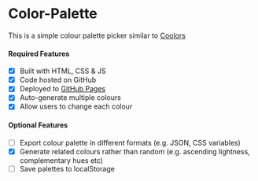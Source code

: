 # Color-Palette

This is a simple colour palette picker similar to [Coolors](https://coolors.co/generate)

#### Required Features

- [x] Built with HTML, CSS & JS
- [x] Code hosted on GitHub
- [x] Deployed to [GitHub Pages](https://yassienabdillahi.github.io/Color-Palette/)
- [x] Auto-generate multiple colours
- [x] Allow users to change each colour

#### Optional Features

- [ ] Export colour palette in different formats (e.g. JSON, CSS variables)
- [x] Generate related colours rather than random (e.g. ascending lightness, complementary hues etc)
- [ ] Save palettes to localStorage
